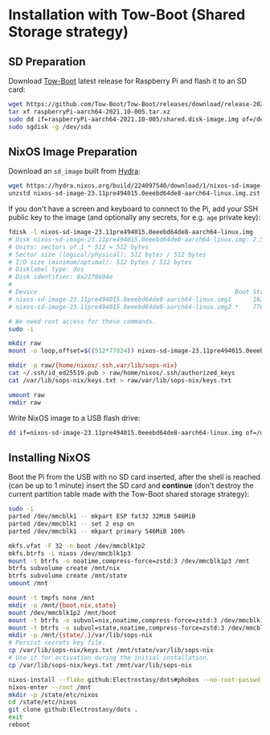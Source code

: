 # Installation with Tow-Boot (Shared Storage strategy)

## SD Preparation
Download [Tow-Boot](https://github.com/Tow-Boot/Tow-Boot/releases) latest release
for Raspberry Pi and flash it to an SD card:
```bash
wget https://github.com/Tow-Boot/Tow-Boot/releases/download/release-2021.10-005/raspberryPi-aarch64-2021.10-005.tar.xz
tar xf raspberryPi-aarch64-2021.10-005.tar.xz
sudo dd if=raspberryPi-aarch64-2021.10-005/shared.disk-image.img of=/dev/sda bs=1M oflag=direct,sync status=progress
sudo sgdisk -g /dev/sda
```

## NixOS Image Preparation
Download an `sd_image` built from [Hydra](https://hydra.nixos.org/job/nixos/trunk-combined/nixos.sd_image.aarch64-linux):
```bash
wget https://hydra.nixos.org/build/224097540/download/1/nixos-sd-image-23.11pre494015.0eeebd64de8-aarch64-linux.img.zst
unzstd nixos-sd-image-23.11pre494015.0eeebd64de8-aarch64-linux.img.zst
```

If you don't have a screen and keyboard to connect to the Pi, add your SSH public
key to the image (and optionally any secrets, for e.g. `age` private key):
```bash
fdisk -l nixos-sd-image-23.11pre494015.0eeebd64de8-aarch64-linux.img
# Disk nixos-sd-image-23.11pre494015.0eeebd64de8-aarch64-linux.img: 2.55 GiB, 2736295936 bytes, 5344328 sectors
# Units: sectors of 1 * 512 = 512 bytes
# Sector size (logical/physical): 512 bytes / 512 bytes
# I/O size (minimum/optimal): 512 bytes / 512 bytes
# Disklabel type: dos
# Disk identifier: 0x2178694e
# 
# Device                                                       Boot Start     End Sectors  Size Id Type
# nixos-sd-image-23.11pre494015.0eeebd64de8-aarch64-linux.img1      16384   77823   61440   30M  b W95 FAT32
# nixos-sd-image-23.11pre494015.0eeebd64de8-aarch64-linux.img2 *    77824 5344327 5266504  2.5G 83 Linux

# We need root access for these commands.
sudo -i

mkdir raw
mount -o loop,offset=$((512*77824)) nixos-sd-image-23.11pre494015.0eeebd64de8-aarch64-linux.img raw

mkdir -p raw/{home/nixos/.ssh,var/lib/sops-nix}
cat ~/.ssh/id_ed25519.pub > raw/home/nixos/.ssh/authorized_keys
cat /var/lib/sops-nix/keys.txt > raw/var/lib/sops-nix/keys.txt

umount raw
rmdir raw
```

Write NixOS image to a USB flash drive:
```bash
dd if=nixos-sd-image-23.11pre494015.0eeebd64de8-aarch64-linux.img of=/dev/sdb bs=1M status=progress
```

## Installing NixOS
Boot the Pi from the USB with no SD card inserted, after the shell is reached
(can be up to 1 minute) insert the SD card and **continue** (don't destroy the
current partition table made with the Tow-Boot shared storage strategy):
```bash
sudo -i
parted /dev/mmcblk1 -- mkpart ESP fat32 32MiB 546MiB
parted /dev/mmcblk1 -- set 2 esp on
parted /dev/mmcblk1 -- mkpart primary 546MiB 100%

mkfs.vfat -F 32 -n boot /dev/mmcblk1p2
mkfs.btrfs -L nixos /dev/mmcblk1p3
mount -t btrfs -o noatime,compress-force=zstd:3 /dev/mmcblk1p3 /mnt
btrfs subvolume create /mnt/nix
btrfs subvolume create /mnt/state
umount /mnt

mount -t tmpfs none /mnt
mkdir -p /mnt/{boot,nix,state}
mount /dev/mmcblk1p2 /mnt/boot
mount -t btrfs -o subvol=nix,noatime,compress-force=zstd:3 /dev/mmcblk1p3 /mnt/nix
mount -t btrfs -o subvol=state,noatime,compress-force=zstd:3 /dev/mmcblk1p3 /mnt/state
mkdir -p /mnt/{state/,}/var/lib/sops-nix
# Persist secrets key file.
cp /var/lib/sops-nix/keys.txt /mnt/state/var/lib/sops-nix
# Use it for activation during the initial installation.
cp /var/lib/sops-nix/keys.txt /mnt/var/lib/sops-nix

nixos-install --flake github:Electrostasy/dots#phobos --no-root-passwd
nixos-enter --root /mnt
mkdir -p /state/etc/nixos
cd /state/etc/nixos
git clone github:Electrostasy/dots .
exit
reboot
```
